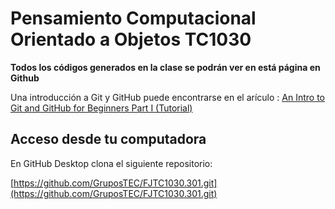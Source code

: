 # Pensamiento Computacional Orientado a Objetos TC1030

**Todos los códigos generados en la clase se podrán ver en está página en Github**

Una introducción a Git y GitHub puede encontrarse en el arículo :
[An Intro to Git and GitHub for Beginners Part I (Tutorial)](https://medium.com/@munniomer/an-intro-to-git-and-github-for-beginners-part-i-tutorial-9be4be9cac8d)

## Acceso desde tu computadora

En GitHub Desktop clona el siguiente repositorio:

[https://github.com/GruposTEC/FJTC1030.301.git](https://github.com/GruposTEC/FJTC1030.301.git)



